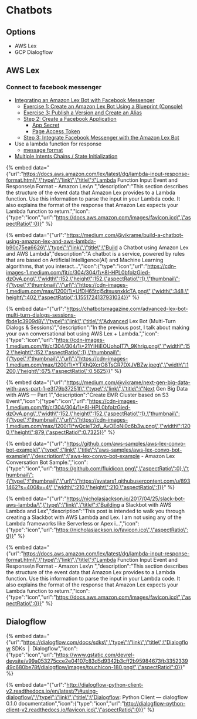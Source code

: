 # Chatbots

## Options

* AWS Lex
* GCP Dialogflow

## AWS Lex 

### Connect to facebook messenger

* [Integrating an Amazon Lex Bot with Facebook Messenger](https://docs.aws.amazon.com/lex/latest/dg/fb-bot-association.html)
  * [Exercise 1: Create an Amazon Lex Bot Using a Blueprint \(Console\)](https://docs.aws.amazon.com/lex/latest/dg/gs-bp.html)
  * [Exercise 3: Publish a Version and Create an Alias](https://docs.aws.amazon.com/lex/latest/dg/gettingstarted-ex3.html)
  * [Step 2: Create a Facebook Application](https://developers.facebook.com/docs/messenger-platform/getting-started/quick-start)
    * [App Secret](https://developers.facebook.com/apps/215077339008589/settings/basic/)
    * [Page Access Token](https://developers.facebook.com/apps/215077339008589/messenger/settings/)
  * [Step 3: Integrate Facebook Messenger with the Amazon Lex Bot](https://docs.aws.amazon.com/lex/latest/dg/fb-bot-association.html)
* Use a lambda function for response
  * [message format](https://docs.aws.amazon.com/lex/latest/dg/lambda-input-response-format.html)
* [Multiple Intents Chains / State Initialization](https://docs.aws.amazon.com/lex/latest/dg/book-trip-detail-flow.html)







{% embed data="{\"url\":\"https://docs.aws.amazon.com/lex/latest/dg/lambda-input-response-format.html\",\"type\":\"link\",\"title\":\"Lambda Function Input Event and Response\\n         Format - Amazon Lex\\n      \",\"description\":\"This section describes the structure of the event data that Amazon Lex provides to a Lambda function. Use this information to parse the input in your Lambda code. It also explains the format of the response that Amazon Lex expects your Lambda function to return.\",\"icon\":{\"type\":\"icon\",\"url\":\"https://docs.aws.amazon.com/images/favicon.ico\",\"aspectRatio\":0}}" %}

{% embed data="{\"url\":\"https://medium.com/@vikrame/build-a-chatbot-using-amazon-lex-and-aws-lambda-b90c75ea6626\",\"type\":\"link\",\"title\":\"Build a Chatbot using Amazon Lex and AWS Lambda\",\"description\":\"A chatbot is a service, powered by rules that are based on Artificial Intelligence\(AI\) and Machine Learning algorithms, that you interact…\",\"icon\":{\"type\":\"icon\",\"url\":\"https://cdn-images-1.medium.com/fit/c/304/304/1\*8I-HPL0bfoIzGied-dzOvA.png\",\"width\":152,\"height\":152,\"aspectRatio\":1},\"thumbnail\":{\"type\":\"thumbnail\",\"url\":\"https://cdn-images-1.medium.com/max/1200/1\*UfDH65tcj5dtsusnxklcTA.png\",\"width\":348,\"height\":402,\"aspectRatio\":1.1551724137931034}}" %}

{% embed data="{\"url\":\"https://chatbotsmagazine.com/advanced-lex-bot-multi-turn-dialogs-sessions-fbde1c3909d8\",\"type\":\"link\",\"title\":\"Advanced Lex Bot \(Multi-Turn Dialogs & Sessions\)\",\"description\":\"In the previous post, I talk about making your own conversational bot using AWS Lex + Lambda.\",\"icon\":{\"type\":\"icon\",\"url\":\"https://cdn-images-1.medium.com/fit/c/304/304/1\*21YIHiEOUohoIT7\_9Khrig.png\",\"width\":152,\"height\":152,\"aspectRatio\":1},\"thumbnail\":{\"type\":\"thumbnail\",\"url\":\"https://cdn-images-1.medium.com/max/1200/1\*YTXhQXcrO8TsCR7DXJVBZw.jpeg\",\"width\":1200,\"height\":675,\"aspectRatio\":0.5625}}" %}

{% embed data="{\"url\":\"https://medium.com/@vikrame/next-gen-big-data-with-aws-part-1-e3f79b37251f\",\"type\":\"link\",\"title\":\"Next Gen Big Data with AWS — Part 1\",\"description\":\"Create EMR Cluster based on S3 Event\",\"icon\":{\"type\":\"icon\",\"url\":\"https://cdn-images-1.medium.com/fit/c/304/304/1\*8I-HPL0bfoIzGied-dzOvA.png\",\"width\":152,\"height\":152,\"aspectRatio\":1},\"thumbnail\":{\"type\":\"thumbnail\",\"url\":\"https://cdn-images-1.medium.com/max/1200/1\*wQcjeT2d\_AvOEoNi0c6b3w.png\",\"width\":1200,\"height\":879,\"aspectRatio\":0.7325}}" %}

{% embed data="{\"url\":\"https://github.com/aws-samples/aws-lex-convo-bot-example\",\"type\":\"link\",\"title\":\"aws-samples/aws-lex-convo-bot-example\",\"description\":\"aws-lex-convo-bot-example - Amazon Lex Conversation Bot Sample.\",\"icon\":{\"type\":\"icon\",\"url\":\"https://github.com/fluidicon.png\",\"aspectRatio\":0},\"thumbnail\":{\"type\":\"thumbnail\",\"url\":\"https://avatars1.githubusercontent.com/u/8931462?s=400&v=4\",\"width\":210,\"height\":210,\"aspectRatio\":1}}" %}



{% embed data="{\"url\":\"https://nicholasjackson.io/2017/04/25/slack-bot-aws-lambda/\",\"type\":\"link\",\"title\":\"Building a Slackbot with AWS Lambda and Lex\",\"description\":\"This post is intended to walk you through creating a Slackbot with AWS Lambda and Lex.  I am not using any of the Lambda frameworks like Serverless or Apex i...\",\"icon\":{\"type\":\"icon\",\"url\":\"https://nicholasjackson.io/favicon.ico\",\"aspectRatio\":0}}" %}

{% embed data="{\"url\":\"https://docs.aws.amazon.com/lex/latest/dg/lambda-input-response-format.html\",\"type\":\"link\",\"title\":\"Lambda Function Input Event and Response\\n         Format - Amazon Lex\\n      \",\"description\":\"This section describes the structure of the event data that Amazon Lex provides to a Lambda function. Use this information to parse the input in your Lambda code. It also explains the format of the response that Amazon Lex expects your Lambda function to return.\",\"icon\":{\"type\":\"icon\",\"url\":\"https://docs.aws.amazon.com/images/favicon.ico\",\"aspectRatio\":0}}" %}

## Dialogflow

{% embed data="{\"url\":\"https://dialogflow.com/docs/sdks\",\"type\":\"link\",\"title\":\"Dialogflow SDKs  \|  Dialogflow\",\"icon\":{\"type\":\"icon\",\"url\":\"https://www.gstatic.com/devrel-devsite/v99a053275cce2e04107c83d5d9342b3cff2b95984673fb335233949c680be78f/dialogflow/images/touchicon-180.png\",\"aspectRatio\":0}}" %}

{% embed data="{\"url\":\"http://dialogflow-python-client-v2.readthedocs.io/en/latest/?\#using-dialogflow\",\"type\":\"link\",\"title\":\"Dialogflow: Python Client — dialogflow 0.1.0 documentation\",\"icon\":{\"type\":\"icon\",\"url\":\"http://dialogflow-python-client-v2.readthedocs.io/favicon.ico\",\"aspectRatio\":0}}" %}



